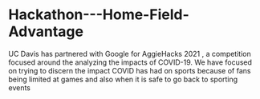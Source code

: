 # Hackathon---Home-Field-Advantage
UC Davis has partnered with Google for AggieHacks 2021 , a competition focused around the analyzing the impacts of COVID-19. We have focused on trying to discern the impact COVID has had on sports because of fans being limited at games and also when it is safe to go back to sporting events
